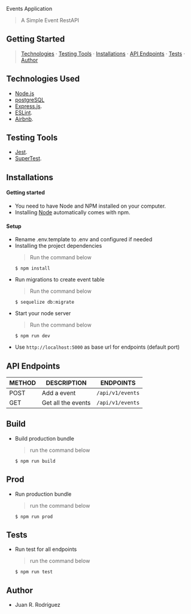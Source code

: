 
Events Application

> A Simple Event RestAPI

## Getting Started

> [Technologies](#technologies-used) &middot; [Testing Tools](#testing-tools) &middot; [Installations](#installations) &middot; [API Endpoints](#api-endpoints) &middot; [Tests](#tests) &middot; [Author](#author)


## Technologies Used

[node]: (https://nodejs.org)

- [Node.js](node)
- [postgreSQL](node)
- [Express.js](https://expressjs.com).
- [ESLint](https://eslint.org/).
- [Airbnb](https://www.npmjs.com/package/eslint-config-airbnb).

## Testing Tools

- [Jest](https://jestjs.io/).
- [SuperTest](https://www.npmjs.com/package/supertest).

## Installations

#### Getting started

- You need to have Node and NPM installed on your computer.
- Installing [Node](node) automatically comes with npm.

#### Setup
- Rename .env.template to .env and configured if needed
- Installing the project dependencies
  > Run the command below
  ```shell
  $ npm install
  ```
- Run migrations to create event table
  > Run the command below
  ```shell
  $ sequelize db:migrate
  ```
- Start your node server
  > Run the command below
  ```shell
  $ npm run dev
  ```
- Use `http://localhost:5000` as base url for endpoints (default port)

## API Endpoints

| METHOD | DESCRIPTION                             | ENDPOINTS                 |
| ------ | --------------------------------------- | ------------------------- |
| POST   | Add a event                             | `/api/v1/events`          |
| GET    | Get all the events                      | `/api/v1/events`          |


## Build

- Build production bundle
  > run the command below
  ```shell
  $ npm run build
  ```


## Prod

- Run production bundle
  > run the command below
  ```shell
  $ npm run prod
  ```


## Tests

- Run test for all endpoints
  > run the command below
  ```shell
  $ npm run test
  ```


## Author

- Juan R. Rodríguez